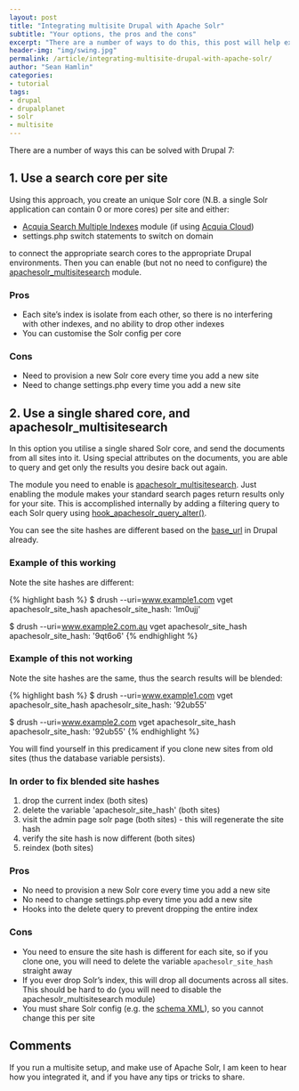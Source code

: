 ```yaml
---
layout: post
title: "Integrating multisite Drupal with Apache Solr"
subtitle: "Your options, the pros and the cons"
excerpt: "There are a number of ways to do this, this post will help explain the pros and cons of each approach."
header-img: "img/swing.jpg"
permalink: /article/integrating-multisite-drupal-with-apache-solr/
author: "Sean Hamlin"
categories:
- tutorial
tags:
- drupal
- drupalplanet
- solr
- multisite
---
```


There are a number of ways this can be solved with Drupal 7:

## 1. Use a search core per site

Using this approach, you create an unique Solr core (N.B. a single Solr application can contain 0 or more cores) per site and either:

* [Acquia Search Multiple Indexes](https://www.drupal.org/project/acquia_search_multi_subs) module (if using [Acquia Cloud](https://www.acquia.com/free))
* settings.php switch statements to switch on domain

to connect the appropriate search cores to the appropriate Drupal environments. Then you can enable (but not no need to configure) the [apachesolr_multisitesearch](https://www.drupal.org/project/apachesolr_multisitesearch) module. 

### Pros

* Each site’s index is isolate from each other, so there is no interfering with other indexes, and no ability to drop other indexes
* You can customise the Solr config per core

### Cons

* Need to provision a new Solr core every time you add a new site
* Need to change settings.php every time you add a new site

## 2. Use a single shared core, and apachesolr_multisitesearch

In this option you utilise a single shared Solr core, and send the documents from all sites into it. Using special attributes on the documents, you are able to query and get only the results you desire back out again.

The module you need to enable is [apachesolr_multisitesearch](https://www.drupal.org/project/apachesolr_multisitesearch). Just enabling the module makes your standard search pages return results only for your site. This is accomplished internally by adding a filtering query to each Solr query using [hook_apachesolr_query_alter()](http://cgit.drupalcode.org/apachesolr_multisitesearch/tree/apachesolr_multisitesearch.module#n243).

You can see the site hashes are different based on the [base_url](http://cgit.drupalcode.org/apachesolr/tree/apachesolr.module#n577) in Drupal already.

### Example of this working
 
Note the site hashes are different:

{% highlight bash %}
$ drush --uri=www.example1.com vget apachesolr_site_hash
apachesolr_site_hash: 'lm0ujj'

$ drush --uri=www.example2.com.au vget apachesolr_site_hash
apachesolr_site_hash: '9qt6o6'
{% endhighlight %}

### Example of this not working

Note the site hashes are the same, thus the search results will be blended:

{% highlight bash %}
$ drush --uri=www.example1.com vget apachesolr_site_hash
apachesolr_site_hash: '92ub55'

$ drush --uri=www.example2.com vget apachesolr_site_hash
apachesolr_site_hash: '92ub55'
{% endhighlight %}

You will find yourself in this predicament if you clone new sites from old sites (thus the database variable persists).

### In order to fix blended site hashes

1. drop the current index (both sites)
1. delete the variable 'apachesolr_site_hash' (both sites)
1. visit the admin page solr page (both sites) - this will regenerate the site hash
1. verify the site hash is now different (both sites)
1. reindex (both sites)

### Pros

* No need to provision a new Solr core every time you add a new site
* No need to change settings.php every time you add a new site
* Hooks into the delete query to prevent dropping the entire index

### Cons

* You need to ensure the site hash is different for each site, so if you clone one, you will need to delete the variable `apachesolr_site_hash` straight away
* If you ever drop Solr’s index, this will drop all documents across all sites. This should be hard to do (you will need to disable the apachesolr_multisitesearch module)
* You must share Solr config (e.g. the [schema XML](https://wiki.apache.org/solr/SchemaXml)), so you cannot change this per site

## Comments

If you run a multisite setup, and make use of Apache Solr, I am keen to hear how you integrated it, and if you have any tips or tricks to share.
